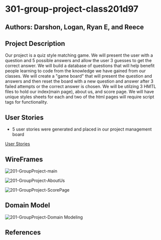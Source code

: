 # 301-group-project-class201d97

## Authors: Darshon, Logan, Ryan E, and Reece

## Project Description
Our project is a quiz style matching game.  We will present the user with a question and 5 possible answers and allow the user 3 guesses to get the correct answer.  We will build a database of questions that will help benefit people learning to code from the knowledge we have gained from our classes. We will create a "game board" that will present the question and answers and then reset the board with a new question and answer after 3 failed attempts or the correct answer is chosen.  We will be utilzing 3 HMTL files to hold our index(main page), about us, and score page.  We will have unique styles sheets for each and two of the html pages will require script tags for functionality.

## User Stories

- 5 user stories were generated and placed in our project management board

[User Stories](https://github.com/orgs/Power-Devs-9000/projects/1)

## WireFrames

![201-GroupProject-main](https://user-images.githubusercontent.com/109825175/221308758-4623b533-5a2e-4afa-b057-cd2ea359f298.png)

![201-GroupProject-AboutUs](https://user-images.githubusercontent.com/109825175/221310207-59ed2491-e138-427f-bd04-a94bb021c989.png)

![201-GroupProject-ScorePage](https://user-images.githubusercontent.com/109825175/221313488-a5f80435-793f-48b6-b1e1-b7375789f7a0.png)

## Domain Model

![201-GroupProject-Domain Modeling](https://user-images.githubusercontent.com/109825175/221320559-000b50fe-13fc-4634-be9f-878e136ec734.png)

## References

